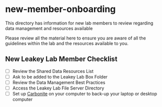 # new-member-onboarding
This directory has information for new lab members to review regarding data management and resources available

Please review all the material here to ensure you are aware of all the guidelines within the lab and the resources available to you.

## New Leakey Lab Member Checklist
- [ ] Review the Shared Data Resources List
- [ ] Ask to be added to the Leakey Lab Box Folder
- [ ] Review the Data Management Best Practices
- [ ] Access the Leakey Lab File Server Directory
- [ ] Set up [Carbonite](https://help.igb.illinois.edu/Carbonite_Install) on your computer to back-up your laptop or desktop computer
